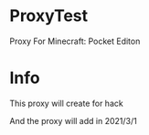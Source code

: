 # ProxyTest
Proxy For Minecraft: Pocket Editon

# Info
This proxy will create for hack

And the proxy will add in 2021/3/1
